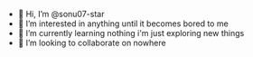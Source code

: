 - 👋 Hi, I’m @sonu07-star
- 👀 I’m interested in anything until it becomes bored to me
- 🌱 I’m currently learning nothing i'm just exploring new things
- 💞️ I’m looking to collaborate on nowhere

<!---
sonu07-star/sonu07-star is a ✨ special ✨ repository because its `README.md` (this file) appears on your GitHub profile.
You can click the Preview link to take a look at your changes.
--->
